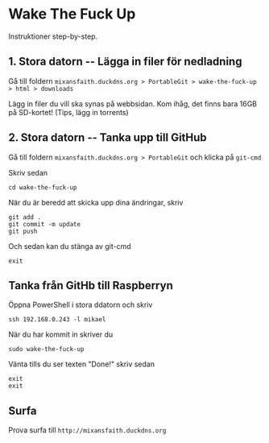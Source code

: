 # Wake The Fuck Up

Instruktioner step-by-step.

## 1. Stora datorn -- Lägga in filer för nedladning

Gå till foldern `mixansfaith.duckdns.org > PortableGit > wake-the-fuck-up > html > downloads`

Lägg in filer du vill ska synas på webbsidan. Kom ihåg, det finns bara 16GB på SD-kortet! (Tips, lägg in torrents)

## 2. Stora datorn -- Tanka upp till GitHub

Gå till foldern `mixansfaith.duckdns.org > PortableGit` och klicka på `git-cmd`

Skriv sedan

	cd wake-the-fuck-up

När du är beredd att skicka upp dina ändringar, skriv

	git add .
	git commit -m update
	git push

Och sedan kan du stänga av git-cmd

	exit

## Tanka från GitHb till Raspberryn

Öppna PowerShell i stora ddatorn och skriv

	ssh 192.168.0.243 -l mikael

När du har kommit in skriver du

	sudo wake-the-fuck-up

Vänta tills du ser texten "Done!" skriv sedan

	exit
	exit

## Surfa

Prova surfa till `http://mixansfaith.duckdns.org`


